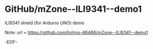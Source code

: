 # GitHub/mZone--ILI9341--demo1

ILI9341 shield (for Arduino UNO) demo

Note: 	url = https://github.com/hohno-46466/mZone--ILI9341--demo1

-EOF-
